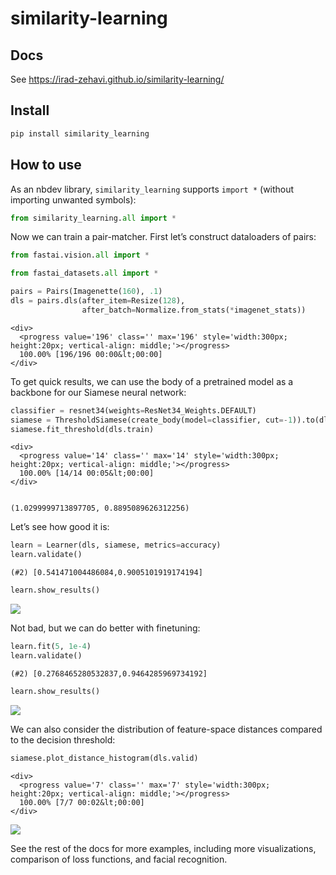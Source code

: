 similarity-learning
================

<!-- WARNING: THIS FILE WAS AUTOGENERATED! DO NOT EDIT! -->

## Docs

See https://irad-zehavi.github.io/similarity-learning/

## Install

``` sh
pip install similarity_learning
```

## How to use

As an nbdev library, `similarity_learning` supports `import *` (without
importing unwanted symbols):

``` python
from similarity_learning.all import *
```

Now we can train a pair-matcher. First let’s construct dataloaders of
pairs:

``` python
from fastai.vision.all import *

from fastai_datasets.all import *
```

``` python
pairs = Pairs(Imagenette(160), .1)
dls = pairs.dls(after_item=Resize(128),
                after_batch=Normalize.from_stats(*imagenet_stats))
```

    <div>
      <progress value='196' class='' max='196' style='width:300px; height:20px; vertical-align: middle;'></progress>
      100.00% [196/196 00:00&lt;00:00]
    </div>
    

To get quick results, we can use the body of a pretrained model as a
backbone for our Siamese neural network:

``` python
classifier = resnet34(weights=ResNet34_Weights.DEFAULT)
siamese = ThresholdSiamese(create_body(model=classifier, cut=-1)).to(dls.device)
siamese.fit_threshold(dls.train)
```

    <div>
      <progress value='14' class='' max='14' style='width:300px; height:20px; vertical-align: middle;'></progress>
      100.00% [14/14 00:05&lt;00:00]
    </div>
    

    (1.0299999713897705, 0.8895089626312256)

Let’s see how good it is:

``` python
learn = Learner(dls, siamese, metrics=accuracy)
learn.validate()
```

    (#2) [0.541471004486084,0.9005101919174194]

``` python
learn.show_results()
```

![](index_files/figure-commonmark/cell-7-output-2.png)

Not bad, but we can do better with finetuning:

``` python
learn.fit(5, 1e-4)
learn.validate()
```

    (#2) [0.2768465280532837,0.9464285969734192]

``` python
learn.show_results()
```

![](index_files/figure-commonmark/cell-9-output-2.png)

We can also consider the distribution of feature-space distances
compared to the decision threshold:

``` python
siamese.plot_distance_histogram(dls.valid)
```

    <div>
      <progress value='7' class='' max='7' style='width:300px; height:20px; vertical-align: middle;'></progress>
      100.00% [7/7 00:02&lt;00:00]
    </div>
    

![](index_files/figure-commonmark/cell-10-output-2.png)

See the rest of the docs for more examples, including more
visualizations, comparison of loss functions, and facial recognition.
